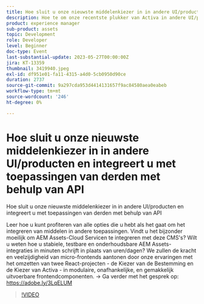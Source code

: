 ```yaml
---
title: Hoe sluit u onze nieuwste middelenkiezer in in andere UI/producten en integreert u met toepassingen van derden met behulp van API
description: Hoe te om onze recentste plukker van Activa in andere UI/producten in te bedden en met derdetoepassingen te integreren gebruikend APILearn hoe te van alle opties te profiteren u hebt wanneer het op het integreren van activa in andere toepassingen komt. Vindt u het bijzonder moeilijk om AEM Assets-Cloud Servicen te integreren met deze CMS's? Wilt u weten hoe u stabiele, testbare en onderhoudsbare AEM Assets-integraties in minuten schrijft in plaats van uren/dagen? We zullen de kracht en veelzijdigheid van micro-frontends aantonen door onze ervaringen met het omzetten van twee React-projecten - de Kiezer van de Bestemming en de Kiezer van Activa - in modulaire, onafhankelijke, en gemakkelijk uitvoerbare frontendcomponenten.
product: experience manager
sub-product: assets
topic: Development
role: Developer
level: Beginner
doc-type: Event
last-substantial-update: 2023-05-27T00:00:00Z
jira: KT-13359
thumbnail: 3419940.jpeg
exl-id: df951e01-fa11-4315-a4d0-5cb0950d90ce
duration: 2737
source-git-commit: 9a297cda953d4414131657f9ac84580aea0eabeb
workflow-type: tm+mt
source-wordcount: '246'
ht-degree: 0%

---
```


# Hoe sluit u onze nieuwste middelenkiezer in in andere UI/producten en integreert u met toepassingen van derden met behulp van API

Hoe sluit u onze nieuwste middelenkiezer in in andere UI/producten en integreert u met toepassingen van derden met behulp van API

Leer hoe u kunt profiteren van alle opties die u hebt als het gaat om het integreren van middelen in andere toepassingen. Vindt u het bijzonder moeilijk om AEM Assets-Cloud Servicen te integreren met deze CMS&#39;s? Wilt u weten hoe u stabiele, testbare en onderhoudsbare AEM Assets-integraties in minuten schrijft in plaats van uren/dagen? We zullen de kracht en veelzijdigheid van micro-frontends aantonen door onze ervaringen met het omzetten van twee React-projecten - de Kiezer van de Bestemming en de Kiezer van Activa - in modulaire, onafhankelijke, en gemakkelijk uitvoerbare frontendcomponenten. → Ga verder met het gesprek op: https://adobe.ly/3LqELUM

>[!VIDEO](https://video.tv.adobe.com/v/3419940/?learn=on)
